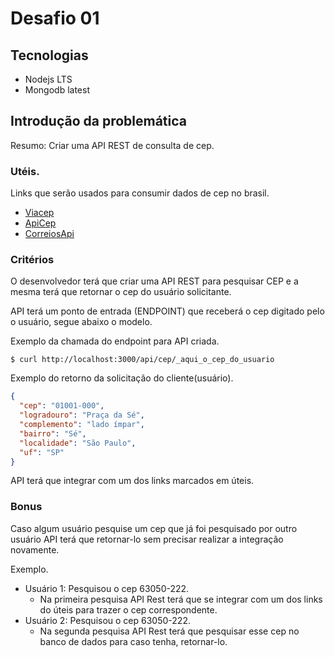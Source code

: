 # Desafio 01

## Tecnologias
- Nodejs LTS
- Mongodb latest

## Introdução da problemática

Resumo: Criar uma API REST de consulta de cep.

### Utéis.

Links que serão usados para consumir dados de cep no brasil.

- [Viacep](viacep.com.br/ws/01001000/json/)
- [ApiCep](https://apicep.com/api-de-consulta/)
- [CorreiosApi](https://correiosapi.apphb.com/)

### Critérios

O desenvolvedor terá que criar uma API REST para pesquisar CEP e a mesma terá que retornar o cep do 
usuário solicitante.

API terá um ponto de entrada (ENDPOINT) que receberá o cep digitado pelo o usuário, segue abaixo o modelo.

Exemplo da chamada do endpoint para API criada.
```shell
$ curl http://localhost:3000/api/cep/_aqui_o_cep_do_usuario
```

Exemplo do retorno da solicitação do cliente(usuário).
```json
{
  "cep": "01001-000",
  "logradouro": "Praça da Sé",
  "complemento": "lado ímpar",
  "bairro": "Sé",
  "localidade": "São Paulo",
  "uf": "SP"
}
```

API terá que integrar com um dos links marcados em úteis.

### Bonus

Caso algum usuário pesquise um cep que já foi pesquisado por outro usuário API terá que retornar-lo sem precisar
realizar a integração novamente.

Exemplo.

- Usuário 1: Pesquisou o cep 63050-222.
  - Na primeira pesquisa API Rest terá que se integrar com um dos links do úteis para trazer o cep correspondente.
- Usuário 2: Pesquisou o cep 63050-222.
  - Na segunda pesquisa API Rest terá que pesquisar esse cep no banco de dados para caso tenha, retornar-lo.



